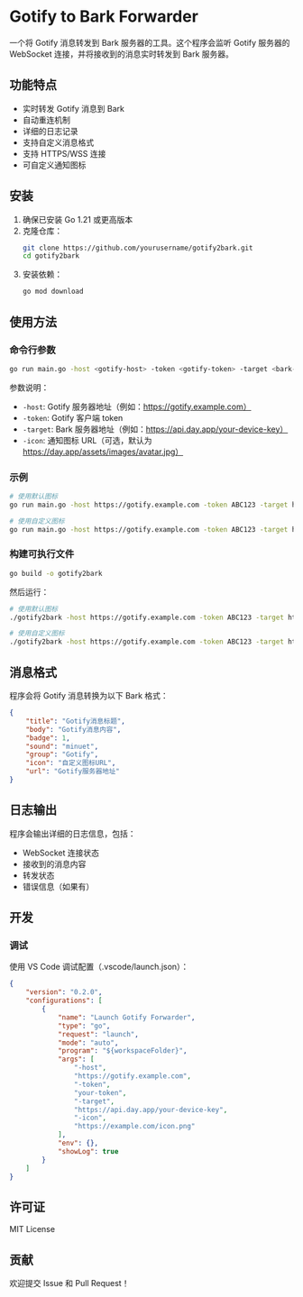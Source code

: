# Gotify to Bark Forwarder

一个将 Gotify 消息转发到 Bark 服务器的工具。这个程序会监听 Gotify 服务器的 WebSocket 连接，并将接收到的消息实时转发到 Bark 服务器。

## 功能特点

- 实时转发 Gotify 消息到 Bark
- 自动重连机制
- 详细的日志记录
- 支持自定义消息格式
- 支持 HTTPS/WSS 连接
- 可自定义通知图标

## 安装

1. 确保已安装 Go 1.21 或更高版本
2. 克隆仓库：
   ```bash
   git clone https://github.com/yourusername/gotify2bark.git
   cd gotify2bark
   ```
3. 安装依赖：
   ```bash
   go mod download
   ```

## 使用方法

### 命令行参数

```bash
go run main.go -host <gotify-host> -token <gotify-token> -target <bark-url> [-icon <icon-url>]
```

参数说明：
- `-host`: Gotify 服务器地址（例如：https://gotify.example.com）
- `-token`: Gotify 客户端 token
- `-target`: Bark 服务器地址（例如：https://api.day.app/your-device-key）
- `-icon`: 通知图标 URL（可选，默认为 https://day.app/assets/images/avatar.jpg）

### 示例

```bash
# 使用默认图标
go run main.go -host https://gotify.example.com -token ABC123 -target https://api.day.app/your-device-key

# 使用自定义图标
go run main.go -host https://gotify.example.com -token ABC123 -target https://api.day.app/your-device-key -icon https://example.com/icon.png
```

### 构建可执行文件

```bash
go build -o gotify2bark
```

然后运行：
```bash
# 使用默认图标
./gotify2bark -host https://gotify.example.com -token ABC123 -target https://api.day.app/your-device-key

# 使用自定义图标
./gotify2bark -host https://gotify.example.com -token ABC123 -target https://api.day.app/your-device-key -icon https://example.com/icon.png
```

## 消息格式

程序会将 Gotify 消息转换为以下 Bark 格式：

```json
{
    "title": "Gotify消息标题",
    "body": "Gotify消息内容",
    "badge": 1,
    "sound": "minuet",
    "group": "Gotify",
    "icon": "自定义图标URL",
    "url": "Gotify服务器地址"
}
```

## 日志输出

程序会输出详细的日志信息，包括：
- WebSocket 连接状态
- 接收到的消息内容
- 转发状态
- 错误信息（如果有）

## 开发

### 调试

使用 VS Code 调试配置（.vscode/launch.json）：
```json
{
    "version": "0.2.0",
    "configurations": [
        {
            "name": "Launch Gotify Forwarder",
            "type": "go",
            "request": "launch",
            "mode": "auto",
            "program": "${workspaceFolder}",
            "args": [
                "-host",
                "https://gotify.example.com",
                "-token",
                "your-token",
                "-target",
                "https://api.day.app/your-device-key",
                "-icon",
                "https://example.com/icon.png"
            ],
            "env": {},
            "showLog": true
        }
    ]
}
```

## 许可证

MIT License

## 贡献

欢迎提交 Issue 和 Pull Request！ 